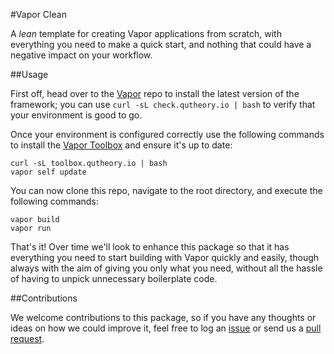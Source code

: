#Vapor Clean

A *lean* template for creating Vapor applications from scratch, with everything you need to make a quick start, and nothing that could have a negative impact on your workflow.

##Usage

First off, head over to the [Vapor](https://github.com/qutheory/vapor) repo to install the latest version of the framework; you can use `curl -sL check.qutheory.io | bash` to verify that your environment is good to go.

Once your environment is configured correctly use the following commands to install the [Vapor Toolbox](https://vapor.readme.io/docs/install-toolbox) and ensure it's up to date:

```
curl -sL toolbox.qutheory.io | bash
vapor self update
```

You can now clone this repo, navigate to the root directory, and execute the following commands:

```
vapor build
vapor run
```

That's it! Over time we'll look to enhance this package so that it has everything you need to start building with Vapor quickly and easily, though always with the aim of giving you only what you need, without all the hassle of having to unpick unnecessary boilerplate code.

##Contributions

We welcome contributions to this package, so if you have any thoughts or ideas on how we could improve it, feel free to log an [issue](https://github.com/dmgash/vapor-clean/issues) or send us a [pull request](https://github.com/dmgash/vapor-clean/pulls).
